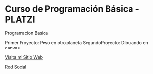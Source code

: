 # Curso de Programación Básica - PLATZI
Programacion Basica

  Primer Proyecto: Peso en otro planeta
  SegundoProyecto: Dibujando en canvas


[Visita mi Sitio Web](https://sites.google.com/view/lyddonbeni/p%C3%A1gina-principal?read_current=1)

[Red Social](https://www.facebook.com/lyddonbeni)
